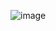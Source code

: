 ![image](https://user-images.githubusercontent.com/119984926/206784446-caf0de91-a21e-4898-a568-ce82f02a0919.png)

<!---
lxvenderpxnther/lxvenderpxnther is a ✨ special ✨ repository because its `README.md` (this file) appears on your GitHub profile.
You can click the Preview link to take a look at your changes.
--->
